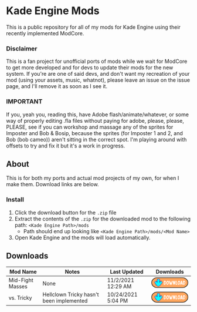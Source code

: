 # Kade Engine Mods
This is a public repository for all of my mods for Kade Engine using their recently implemented ModCore.

### Disclaimer
This is a fan project for unofficial ports of mods while we wait for ModCore to get more developed and for devs to update their mods for the new system.  If you're are one of said devs, and don't want my recreation of your mod (using your assets, music, whatnot), please leave an issue on the issue page, and I'll remove it as soon as I see it.

### IMPORTANT
If you, yeah you, reading this, have Adobe flash/animate/whatever, or some way of properly editing .fla files without paying for adobe, please, please, PLEASE, see if you can workshop and massage any of the sprites for Imposter and Bob & Bosip, because the sprites (for Imposter 1 and 2, and Bob (bob cameo)) aren't sitting in the correct spot.  I'm playing around with offsets to try and fix it but it's a work in progress.

## About
This is for both my ports and actual mod projects of my own, for when I make them.  Download links are below.

### Install
1. Click the download button for the ```.zip``` file
2. Extract the contents of the ```.zip``` for the downloaded mod to the following path: ```<Kade Engine Path>/mods```
    - Path should end up looking like ```<Kade Engine Path>/mods/<Mod Name>```
3. Open Kade Engine and the mods will load automatically.

## Downloads
Mod Name|Notes|Last Updated|Downloads
---------|--------------|----------|-----------
Mid-Fight Masses|None|11/2/2021 12:29 AM|[![Download](https://github.com/GamingInfinite/KadeEngineMods/blob/main/readme%20files/images/download.png)](https://downgit.github.io/#/home?url=https://github.com/GamingInfinite/KadeEngineMods/tree/main/MFM)
vs. Tricky|Hellclown Tricky hasn't been implemented|10/24/2021 5:04 PM|[![Download](https://github.com/GamingInfinite/KadeEngineMods/blob/main/readme%20files/images/download.png)](https://downgit.github.io/#/home?url=https://github.com/GamingInfinite/KadeEngineMods/tree/main/Tricky)